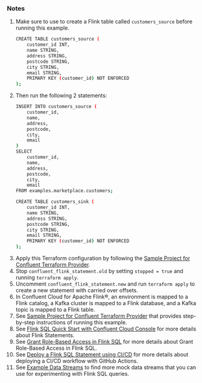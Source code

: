 ### Notes

1. Make sure to use to create a Flink table called `customers_source` before running this example.
    ```bash
    CREATE TABLE customers_source (
        customer_id INT,
        name STRING,
        address STRING,
        postcode STRING,
        city STRING,
        email STRING,
        PRIMARY KEY (customer_id) NOT ENFORCED
    );
   ```
2. Then run the following 2 statements:
    ```bash
    INSERT INTO customers_source (
        customer_id,
        name,
        address,
        postcode,
        city,
        email
    )
    SELECT
        customer_id,
        name,  
        address,
        postcode,
        city,
        email
    FROM examples.marketplace.customers;
    ```
    ```bash
    CREATE TABLE customers_sink (
        customer_id INT,
        name STRING,
        address STRING,
        postcode STRING,
        city STRING,
        email STRING,
        PRIMARY KEY (customer_id) NOT ENFORCED
    );
    ```
3. Apply this Terraform configuration by following the [Sample Project for Confluent Terraform Provider](https://registry.terraform.io/providers/confluentinc/confluent/latest/docs/guides/sample-project).
4. Stop `confluent_flink_statement.old` by setting `stopped = true` and running `terraform apply`. 
5. Uncomment `confluent_flink_statement.new` and run `terraform apply` to create a new statement with carried over offsets.
6. In Confluent Cloud for Apache Flink®, an environment is mapped to a Flink catalog, a Kafka cluster is mapped to a Flink database, and a Kafka topic is mapped to a Flink table.
7. See [Sample Project for Confluent Terraform Provider](https://registry.terraform.io/providers/confluentinc/confluent/latest/docs/guides/sample-project) that provides step-by-step instructions of running this example.
8. See [Flink SQL Quick Start with Confluent Cloud Console](https://docs.confluent.io/cloud/current/flink/get-started/quick-start-cloud-console.html#flink-sql-quick-start-with-ccloud-console) for more details about Flink Statements.
9. See [Grant Role-Based Access in Flink SQL](https://docs.confluent.io/cloud/current/flink/operate-and-deploy/flink-rbac.html) for more details about Grant Role-Based Access in Flink SQL.
10. See [Deploy a Flink SQL Statement using CI/CD](https://docs.confluent.io/cloud/current/flink/operate-and-deploy/deploy-flink-sql-statement.html) for more details about deploying a CI/CD workflow with GitHub Actions.
11. See [Example Data Streams](https://docs.confluent.io/cloud/current/flink/reference/example-data.html) to find more mock data streams that you can use for experimenting with Flink SQL queries.

